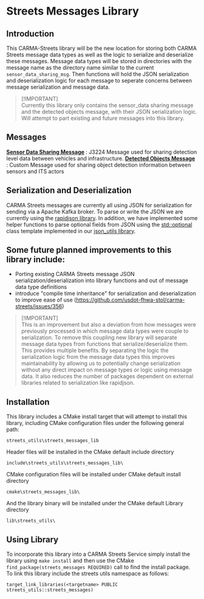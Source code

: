 # Streets Messages Library

## Introduction

This CARMA-Streets library will be the new location for storing both CARMA Streets message data types as well as the logic to serialize and deserialize these messages. Message data types will be stored in directories with the message name as the directory name similar to the current `sensor_data_sharing_msg`. Then functions will hold the JSON serialization and deserialization logic for each message to seperate concerns between message serialization and message data.
> [!IMPORTANT]\
> Currently this library only contains the sensor_data sharing message and the detected objects message, with their JSON serialization logic. Will attempt to part existing and future messages into this library.

## Messages
**[Sensor Data Sharing Message](SensorDataSharingMessage.md)** : J3224 Message used for sharing detection level data between vehicles and infrastructure.
**[Detected Objects Message](DetectedObjectsMessage.md)** : Custom Message used for sharing object detection information between sensors and ITS actors
## Serialization and Deserialization

CARMA Streets messages are currently all using JSON for serialization for sending via a Apache Kafka broker. To parse or write the JSON we are currently using the [rapidjson library](https://github.com/Tencent/rapidjson). In addition, we have implemented some helper functions to parse optional fields from JSON using the [std::optional](https://en.cppreference.com/w/cpp/utility/optional) class template implemented in our [json_utils library](https://github.com/usdot-fhwa-stol/carma-streets/tree/develop/streets_utils/json_utils).

## Some future planned improvements to this library include:
- Porting existing CARMA Streets message JSON serialization/deserialization into library functions and out of message data type definitions
- introduce "compile time inheritance" for serialization and deserialization to improve ease of use (https://github.com/usdot-fhwa-stol/carma-streets/issues/356)

> [!IMPORTANT]\
> This is an improvement but also a deviation from how messages were previously processed in which message data types were couple to serialization. To remove this coupling new library will separate message data types from functions that serialize/deserialize them. This provides multiple benefits. By separating the logic the serialization logic from the message data types this improves maintainability by allowing us to potentially change serialization without any direct impact on message types or logic using message data. It also reduces the number of packages dependent on external libraries related to serialization like rapidjson.

## Installation
This library includes a CMake install target that will attempt to install this library, including CMake configuration files under the following general path:

`streets_utils\streets_messages_lib`

Header files will be installed in the CMake default include directory

`include\streets_utils\streets_messages_lib\`

CMake configuration files will be installed under CMake default install directory

`cmake\streets_messages_lib\`

And the library binary will be installed under the CMake default Library directory

`lib\streets_utils\`

## Using Library

To incorporate this library into a CARMA Streets Service simply install the library using `make install` and then use the CMake `find_package(streets_messages REQUIRED)` call to find the install package. To link this library include the streets utils namespace as follows:
```
target_link_libraries(<targetname> PUBLIC streets_utils::streets_messages)
```